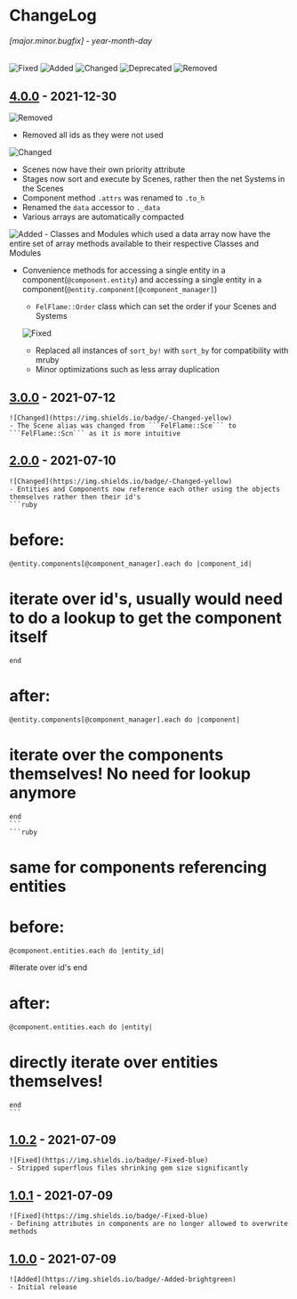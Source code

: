 # ChangeLog

###### [major.minor.bugfix] - year-month-day

![Fixed](https://img.shields.io/badge/-Fixed-blue)
![Added](https://img.shields.io/badge/-Added-brightgreen)
![Changed](https://img.shields.io/badge/-Changed-yellow)
![Deprecated](https://img.shields.io/badge/-Deprecated-orange)
![Removed](https://img.shields.io/badge/-Removed-red)

## [4.0.0](https://github.com/realtradam/FelFlame/releases/tag/4.0.0) - 2021-12-30
![Removed](https://img.shields.io/badge/-Removed-red)
- Removed all ids as they were not used

![Changed](https://img.shields.io/badge/-Changed-yellow)
- Scenes now have their own priority attribute
- Stages now sort and execute by Scenes, rather then the net Systems in the Scenes
- Component method `.attrs` was renamed to `.to_h`
- Renamed the `data` accessor to `._data`
- Various arrays are automatically compacted

![Added](https://img.shields.io/badge/-Added-brightgreen)
	- Classes and Modules which used a data array now have the entire set of array methods available to their respective Classes and Modules
- Convenience methods for accessing a single entity in a component(`@component.entity`) and accessing a single entity in a component(`@entity.component[@component_manager]`)
	- `FelFlame::Order` class which can set the order if your Scenes and Systems

	![Fixed](https://img.shields.io/badge/-Fixed-blue)
	- Replaced all instances of `sort_by!` with `sort_by` for compatibility with mruby
	- Minor optimizations such as less array duplication

## [3.0.0](https://github.com/realtradam/FelFlame/releases/tag/3.0.0) - 2021-07-12
	![Changed](https://img.shields.io/badge/-Changed-yellow)
	- The Scene alias was changed from ```FelFlame::Sce``` to ```FelFlame::Scn``` as it is more intuitive

## [2.0.0](https://github.com/realtradam/FelFlame/releases/tag/2.0.0) - 2021-07-10
	![Changed](https://img.shields.io/badge/-Changed-yellow)
	- Entities and Components now reference each other using the objects themselves rather then their id's
	```ruby
# before:
	@entity.components[@component_manager].each do |component_id|
# iterate over id's, usually would need to do a lookup to get the component itself
	end

# after:
	@entity.components[@component_manager].each do |component|
# iterate over the components themselves! No need for lookup anymore
	end
	```
	```ruby
# same for components referencing entities
# before:
	@component.entities.each do |entity_id|
#iterate over id's
	end

# after:
	@component.entities.each do |entity|
# directly iterate over entities themselves!
	end
	```


## [1.0.2](https://github.com/realtradam/FelFlame/releases/tag/1.0.2) - 2021-07-09
	![Fixed](https://img.shields.io/badge/-Fixed-blue)
	- Stripped superflous files shrinking gem size significantly

## [1.0.1](https://github.com/realtradam/FelFlame/releases/tag/1.0.1) - 2021-07-09
	![Fixed](https://img.shields.io/badge/-Fixed-blue)
	- Defining attributes in components are no longer allowed to overwrite methods

## [1.0.0](https://github.com/realtradam/FelFlame/releases/tag/1.0.0) - 2021-07-09
	![Added](https://img.shields.io/badge/-Added-brightgreen) 
	- Initial release
